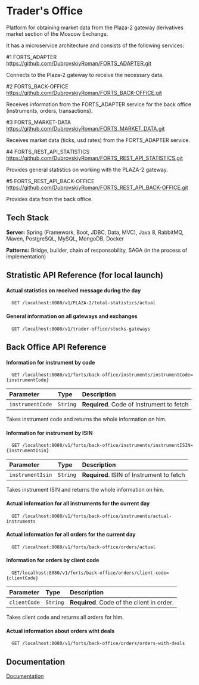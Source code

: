
# Trader's Office 

Platform for obtaining market data from the Plaza-2 gateway derivatives market 
section of the Moscow Exchange.

It has a microservice architecture and consists of the following services:

#1 FORTS_ADAPTER https://github.com/DubrovskiyRoman/FORTS_ADAPTER.git

Connects to the Plaza-2 gateway to receive the necessary data.

#2 FORTS_BACK-OFFICE https://github.com/DubrovskiyRoman/FORTS_BACK-OFFICE.git

Receives information from the FORTS_ADAPTER service for the back office 
(instruments, orders, transactions).

#3 FORTS_MARKET-DATA https://github.com/DubrovskiyRoman/FORTS_MARKET_DATA.git 

Receives market data (ticks, usd rates) from the FORTS_ADAPTER service.

#4 FORTS_REST_API_STATISTICS https://github.com/DubrovskiyRoman/FORTS_REST_API_STATISTICS.git 

Provides general statistics on working with the PLAZA-2 gateway.

#5 FORTS_REST_API_BACK-OFFICE https://github.com/DubrovskiyRoman/FORTS_REST_API_BACK-OFFICE.git 

Provides data from the back office.
## Tech Stack

**Server:** Spring (Framework, Boot, JDBC, Data, MVC), Java 8, RabbitMQ,  Maven, PostgreSQL, MySQL, 
MongoDB, Docker

**Patterns:** Bridge, builder, chain of responsobility, SAGA (in the process of implementation)   


  
## Stratistic API Reference (for local launch)

#### Actual statistics on received message during the day

```http
  GET /localhost:8080/v1/PLAZA-2/total-statistics/actual
```


#### General information on all gateways and exchanges

```http
  GET /localhost:8080/v1/trader-office/stocks-gateways
```

## Back Office API Reference

#### Information for instrument by code

```http
  GET /localhost:8080/v1/forts/back-office/instruments/instrumentCode={instrumentCode}
```

| Parameter | Type     | Description                       |
| :-------- | :------- | :-------------------------------- |
| `instrumentCode`      | `String` | **Required**. Code of Instrument to fetch |


Takes instrument code and returns the whole information on him.

#### Information for instrument by ISIN

```http
  GET /localhost:8080/v1/forts/back-office/instruments/instrumentISIN={instrumentIsin}
```

| Parameter | Type     | Description                       |
| :-------- | :------- | :-------------------------------- |
| `instrumentIsin`      | `String` | **Required**. ISIN of Instrument to fetch |


Takes instrument ISIN and returns the whole information on him.
  
#### Actual information for all instruments for the current day 

```http
  GET /localhost:8080/v1/forts/back-office/instruments/actual-instruments
```

#### Actual information for all orders for the current day 

```http
  GET /localhost:8080/v1/forts/back-office/orders/actual
```
#### Information for orders by client code

```http
  GET/localhost:8080/v1/forts/back-office/orders/client-code={clientCode}
```

| Parameter | Type     | Description                       |
| :-------- | :------- | :-------------------------------- |
| `clientCode`      | `String` | **Required**. Code of the client in order. |


Takes client code and returns all orders for him.

#### Actual information about orders wiht deals 

```http
  GET /localhost:8080/v1/forts/back-office/orders/orders-with-deals
```
## Documentation

[Documentation](https://drive.google.com/file/d/13zD-loUwRXYAw7WyGe4aex3FJJNNwTwS/view?usp=sharing)

  
